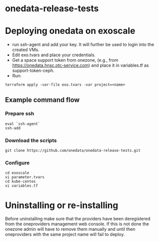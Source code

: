 # onedata-release-tests

# Deploying onedata on exoscale
- run ssh-agent and add your key. It will further be used to login into the created VMs.
- Edit exo.tvars and place your credentials.
- Get a space support token from onezone, (e.g., from https://onedata.hnsc.otc-service.com) and place it in variables.tf as support-token-ceph.
- Run:

```
terraform apply -var-file exo.tvars -var project=<name>
```

## Example command flow 

### Prepare ssh 
```
eval `ssh-agent`
ssh-add
```
### Download the scripts
```
git clone https://github.com/onedata/onedata-release-tests.git
```
### Configure 
```
cd exoscale
vi parameter.tvars
cd kube-centos
vi variables.tf
```



# Uninstalling or re-installing
Before uninstalling make sure that the providers have been deregistered from the oneproviders management web
console. If this is not done the onezone admin will have to remove them manually and until then oneproviders with the same project name will fail to deploy.
